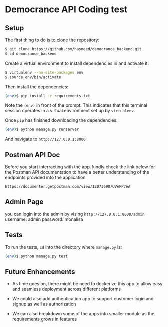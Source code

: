 # Democrance API Coding test


## Setup

The first thing to do is to clone the repository:

```sh
$ git clone https://github.com/hasmeed/democrance_backend.git
$ cd democrance_backend
```

Create a virtual environment to install dependencies in and activate it:

```sh
$ virtualenv --no-site-packages env
$ source env/bin/activate
```
Then install the dependencies:

```sh
(env)$ pip install -r requirements.txt
```
Note the `(env)` in front of the prompt. This indicates that this terminal
session operates in a virtual environment set up by `virtualenv`.

Once `pip` has finished downloading the dependencies:
```sh
(env)$ python manage.py runserver
```
And navigate to `http://127.0.0.1:8000`

## Postman API Doc

Before you start interracting with the app. kindly check the link below for the 
Postman API documentation to have a better understanding of the endpoints provided into the application 

`https://documenter.getpostman.com/view/12073690/UVeFP7eA`

## Admin Page 

you can login into the admin by vising `http://127.0.0.1:8000/admin`
username: admin 
password: monalisa

## Tests

To run the tests, `cd` into the directory where `manage.py` is:
```sh
(env)$ python manage.py test 
```

## Future Enhancements

- As time goes on, there might be need to dockerize this app to allow easy and seamless deployment across different platforms

- We could also add authentication app to support customer login and signup as well as authorization 

- We can also breakdown some of the apps into smaller module as the requirements grows in features
